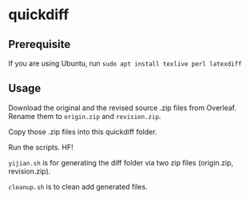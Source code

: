 # quickdiff

## Prerequisite

If you are using Ubuntu, run `sudo apt install texlive perl latexdiff`

## Usage

Download the original and the revised source .zip files from Overleaf. Rename them to `origin.zip` and `revision.zip`.

Copy those .zip files into this quickdiff folder.

Run the scripts. HF!

`yijian.sh` is for generating the diff folder via two zip files (origin.zip, revision.zip).

`cleanup.sh` is to clean add generated files.
